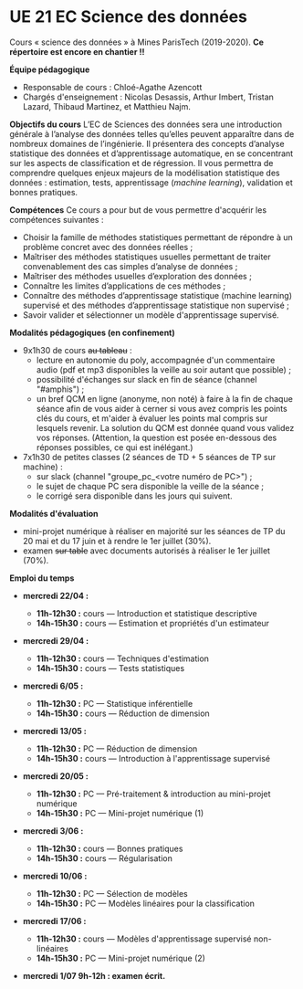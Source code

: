 # UE 21 EC Science des données
Cours « science des données » à Mines ParisTech (2019-2020). **Ce répertoire est encore en chantier !!**

__Équipe pédagogique__
* Responsable de cours : Chloé-Agathe Azencott
* Chargés d'enseignement : Nicolas Desassis, Arthur Imbert, Tristan Lazard, Thibaud Martinez, et Matthieu Najm.

__Objectifs du cours__
L’EC de Sciences des données sera une introduction générale à l’analyse des données telles qu’elles peuvent apparaître dans de nombreux domaines de l’ingénierie. Il présentera des concepts d’analyse statistique des données et d’apprentissage automatique, en se concentrant sur les aspects de classification et de régression. Il vous permettra de comprendre quelques enjeux majeurs de la modélisation statistique des données : estimation, tests, apprentissage (_machine learning_), validation et bonnes pratiques. 

__Compétences__
Ce cours a pour but de vous permettre d'acquérir les compétences suivantes :
* Choisir la famille de méthodes statistiques permettant de répondre à un problème concret avec des données réelles ;
* Maîtriser des méthodes statistiques usuelles permettant de traiter convenablement des cas simples d’analyse de données ;
* Maîtriser des méthodes usuelles d’exploration des données ;
* Connaître les limites d’applications de ces méthodes ;
* Connaître des méthodes d’apprentissage statistique (machine learning) supervisé et des méthodes d’apprentissage statistique non supervisé ;
* Savoir valider et sélectionner un modèle d'apprentissage supervisé.

__Modalités pédagogiques (en confinement)__
* 9x1h30 de cours ~~au tableau~~ :
  * lecture en autonomie du poly, accompagnée d'un commentaire audio (pdf et mp3 disponibles la veille au soir autant que possible) ;
  * possibilité d'échanges sur slack en fin de séance (channel "#amphis") ;
  * un bref QCM en ligne (anonyme, non noté) à faire à la fin de chaque séance afin de vous aider à cerner si vous avez compris les points clés du cours, et m'aider à évaluer les points mal compris sur lesquels revenir. La solution du QCM est donnée quand vous validez vos réponses. (Attention, la question est posée en-dessous des réponses possibles, ce qui est inélégant.)
* 7x1h30 de petites classes (2 séances de TD + 5 séances de TP sur machine) :
  * sur slack (channel "groupe_pc_<votre numéro de PC>") ;
  * le sujet de chaque PC sera disponible la veille de la séance ;
  * le corrigé sera disponible dans les jours qui suivent.

__Modalités d'évaluation__
* mini-projet numérique à réaliser en majorité sur les séances de TP du 20 mai et du 17 juin et à rendre le 1er juillet (30%).
* examen ~~sur table~~ avec documents autorisés à réaliser le 1er juillet (70%). 

__Emploi du temps__
* __mercredi 22/04 :__ 
  * __11h-12h30 :__  cours — Introduction et statistique descriptive
  * __14h-15h30 :__ cours — Estimation et propriétés d'un estimateur

* __mercredi 29/04 :__
  * __11h-12h30 :__ cours — Techniques d'estimation
  * __14h-15h30 :__ cours — Tests statistiques

* __mercredi 6/05 :__
  * __11h-12h30 :__ PC — Statistique inférentielle
  * __14h-15h30 :__ cours — Réduction de dimension

* __mercredi 13/05 :__
  * __11h-12h30 :__ PC — Réduction de dimension 
  * __14h-15h30 :__ cours — Introduction à l'apprentissage supervisé

* __mercredi 20/05 :__
  * __11h-12h30 :__ PC — Pré-traitement & introduction au mini-projet numérique
  * __14h-15h30 :__ PC — Mini-projet numérique (1)

* __mercredi 3/06 :__
  * __11h-12h30 :__ cours — Bonnes pratiques
  * __14h-15h30 :__ cours — Régularisation

* __mercredi 10/06 :__
  * __11h-12h30 :__ PC — Sélection de modèles 
  * __14h-15h30 :__ PC — Modèles linéaires pour la classification

* __mercredi 17/06 :__
  * __11h-12h30 :__ cours — Modèles d'apprentissage supervisé non-linéaires 
  * __14h-15h30 :__ PC — Mini-projet numérique (2)

* __mercredi 1/07 9h-12h : examen écrit.__
